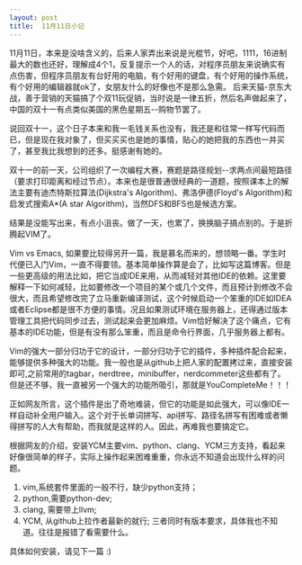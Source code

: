 ```yaml
---
layout: post
title:  11月11日小记
---
```

11月11日，本来是没啥含义的，后来人家弄出来说是光棍节，好吧，1111，16进制最大的数也还好，理解成4个1，反复提示一个人的话，对程序员朋友来说确实有点伤害，但程序员朋友有台好用的电脑，有个好用的键盘，有个好用的操作系统，有个好用的编辑器就ok了，女朋友什么的好像也不是那么急需。
后来天猫-京东大战，善于营销的天猫搞了个双11玩促销，当时说是一律五折，然后名声做起来了，中国的双十一有点类似美国的黑色星期五--购物节罢了。

说回双十一，这个日子本来和我一毛钱关系也没有，我还是和往常一样写代码而已，但是现在我对象了，但买买买也是她的事情，贴心的她把我的东西也一并买了，甚至我比我想到的还多。挺感谢有她的。

双十一的前一天，公司组织了一次编程大赛，赛题是路径规划--求两点间最短路径（要求打印距离和经过节点）。本来也是很普通很经典的一道题，按照课本上的解法主要有迪杰特斯拉算法(Dijkstra's Algorithm)、弗洛伊德(Floyd's Algorithm)和启发式搜索A*(A star Algorithm)，当然DFS和BFS也是候选方案。

结果是没能写出来，有点小沮丧。做了一天，也累了，换换脑子搞点别的。于是折腾起VIM了。

Vim vs Emacs, 如果要比较得另开一篇，我是慕名而来的，想领略一番。学生时代便已入门Vim，一直不得要领。基本简单操作算是会了，比如写这篇博客。但是一些更高级的用法比如，把它当成IDE来用，从而减轻对其他IDE的依赖。这里要解释一下如何减轻，比如要修改一个项目的某个或几个文件，而且预计到修改不会很大，而且希望修改完了立马重新编译测试，这个时候启动一个笨重的IDE如IDEA或者Eclipse都是很不方便的事情。况且如果测试环境在服务器上，还得通过版本管理工具把代码同步过去，测试起来会更加麻烦。Vim恰好解决了这个痛点，它有基本的IDE功能，但是有没有那么笨重，而且是命令行界面，几乎服务器上都有。

Vim的强大一部分归功于它的设计，一部分归功于它的插件，多种插件配合起来，能够提供多种强大的功能。我一般也是从github上把人家的配置拷过来，直接安装即可,之前常用的tagbar，nerdtree，minibuffer，nerdcommeter这些都有了。但是还不够，我一直被另一个强大的功能所吸引，那就是YouCompleteMe！！！

正如网友所言，这个插件是出了奇地难装，但它的功能是如此强大，可以像IDE一样自动补全用户输入。这个对于长单词拼写、api拼写、路径名拼写有困难或者懒得拼写的人大有帮助，而我就是这样的人。因此，再难我也要搞定它。

根据网友的介绍，安装YCM主要vim、python、clang、YCM三方支持，看起来好像很简单的样子，实际上操作起来困难重重，你永远不知道会出现什么样的问题。

1. vim,系统套件里面的一般不行，缺少python支持；
2. python,需要python-dev;
3. clang, 需要带上llvm;
4. YCM, 从github上拉作者最新的就行;
三者同时有版本要求，具体我也不知道。往往是报错了看需要什么。

具体如何安装，请见下一篇 :)





